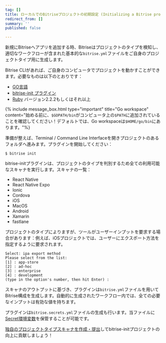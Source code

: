 ```yaml
---
tag: []
title: ローカルでのBitriseプロジェクトの初期設定 (Initializing a Bitrise project locally)
redirect_from: []
summary: ''
published: false

---
```

新規にBitriseへアプリを追加する時、Bitriseはプロジェクトのタイプを検知し、適切なワークフローが含まれた基本的な`bitrise.yml`ファイルをご自身のプロジェクトタイプ用に生成します。

Bitrise CLIがあれば、ご自身のコンピュータでプロジェクトを動かすことができます。必要なものは以下のとおりです：

* [GO言語](https://github.com/golang/go)
* [bitrise-init プラグイン](https://github.com/bitrise-core/bitrise-init)
* [Ruby](https://www.ruby-lang.org/ja/) バージョン2.2.2もしくはそれ以上

{% include message_box.html type="important" title="Go workspace" content="始める前に、`$GOPATH/bin`がコンピュータ上の`$PATH`に追加されていることを確認してください！デフォルトでは、Go workspaceは`$HOME/go/bin`にあります。"%}

準備が整えば、Terminal / Command Line Interfaceを開きプロジェクトのあるフォルダへ進みます。プラグインを開始してください：

    $ bitrise init

bitrise-initプラグインは、プロジェクトのタイプを判別するため全ての利用可能なスキャナを実行します。スキャナの一覧：

* React Native
* React Native Expo
* Ionic
* Cordova
* iOS
* MacOS
* Android
* Xamarin
* fastlane

プロジェクトのタイプによりますが、ツールがユーザーインプットを要求する場合があります：例えば、iOSプロジェクトでは、ユーザーにエクスポート方法を指定するように要求されます。

    Select: ipa export method
    Please select from the list:
    [1] : app-store
    [2] : ad-hoc
    [3] : enterprise
    [4] : development
    (type in the option's number, then hit Enter) :

スキャナのアウトプットに基づき、プラグインは`bitrise.yml`ファイルを用いてBitrise構成を生成します。自動的に生成されたワークフロー内では、全ての必要なインプットは有効な値を持ちます。

プラグインは`bitrise.secrets.yml`ファイルの生成も行います。当ファイルに[Secret環境変数](/jp/bitrise-cli/secrets/)を保管することが可能です。

[独自のプロジェクトタイプスキャナを作成・提出](/jp/contributors/creating-your-own-bitrise-project-scanner/)してbitrise-initプロジェクトの向上に貢献しましょう！
